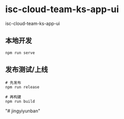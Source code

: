 # isc-cloud-team-ks-app-ui
isc-cloud-team-ks-app-ui

## 本地开发
```
npm run serve
```

## 发布测试/上线
```
# 先发布
npm run release

# 再构建
npm run build
```

"# jingyiyunban" 
